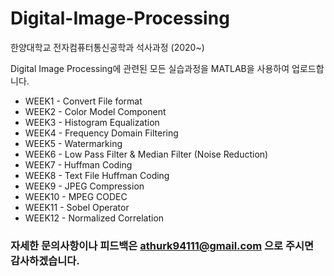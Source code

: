# Digital-Image-Processing

한양대학교 전자컴퓨터통신공학과 석사과정 (2020~)

Digital Image Processing에 관련된 모든 실습과정을 MATLAB을 사용하여 업로드합니다.

* WEEK1 - Convert File format
* WEEK2 - Color Model Component
* WEEK3 - Histogram Equalization
* WEEK4 - Frequency Domain Filtering
* WEEK5 - Watermarking
* WEEK6 - Low Pass Filter & Median Filter (Noise Reduction)
* WEEK7 - Huffman Coding
* WEEK8 - Text File Huffman Coding
* WEEK9 - JPEG Compression
* WEEK10 - MPEG CODEC
* WEEK11 - Sobel Operator
* WEEK12 - Normalized Correlation

### 자세한 문의사항이나 피드백은 athurk94111@gmail.com 으로 주시면 감사하겠습니다.
